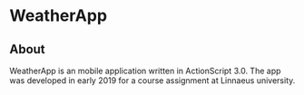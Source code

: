 # WeatherApp

## About
WeatherApp is an mobile application written in ActionScript 3.0. The app was developed in early 2019 for a course assignment at Linnaeus university.
